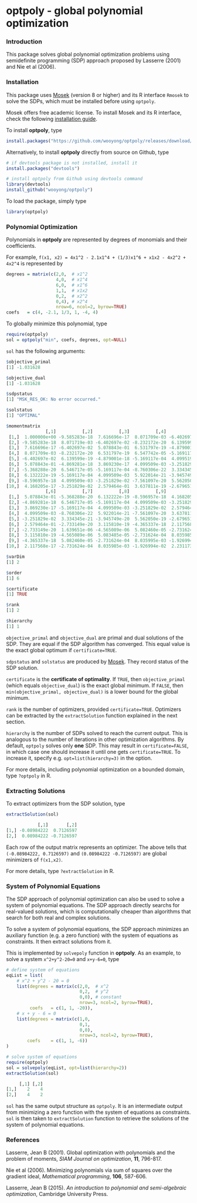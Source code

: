 # optpoly - global polynomial optimization

### Introduction

This package solves global polynomial optimization problems using semidefinite programming (SDP) approach proposed by Lasserre (2001) and Nie et al (2006).

### Installation

This package uses [Mosek](https://www.mosek.com/) (version 8 or higher) and its R interface `Rmosek` to solve the SDPs, which must be installed before using `optpoly`.

Mosek offers free academic license. To install Mosek and its R interface, check the following [installation guide](https://docs.mosek.com/9.2/rmosek/install-interface.html).

To install **optpoly**, type

```r
install.packages("https://github.com/wooyong/optpoly/releases/download/v1.3.1/optpoly_1.3.0.tar.gz", repos=NULL, type="source")
```

Alternatively, to install **optpoly** directly from source on Github, type

```r
# if devtools package is not installed, install it
install.packages("devtools")

# install optpoly from Github using devtools command
library(devtools)
install_github("wooyong/optpoly")
```

To load the package, simply type

```r
library(optpoly)
```

### Polynomial Optimization

Polynomials in **optpoly** are represented by degrees of monomials and their coefficients.

For example, `f(x1, x2) = 4x1^2 - 2.1x1^4 + (1/3)x1^6 + x1x2 - 4x2^2 + 4x2^4` is represented by

```r
degrees = matrix(c(2,0,  # x1^2
                   4,0,  # x1^4
                   6,0,  # x1^6
                   1,1,  # x1x2
                   0,2,  # x2^2
                   0,4), # x2^4
                   nrow=6, ncol=2, byrow=TRUE)
coefs   = c(4, -2.1, 1/3, 1, -4, 4)
```

To globally minimize this polynomial, type

```r
require(optpoly)
sol = optpoly("min", coefs, degrees, opt=NULL)
```

`sol` has the following arguments:

```r
$objective_primal
[1] -1.031628

$objective_dual
[1] -1.031628

$sdpstatus
[1] "MSK_RES_OK: No error occurred."

$solstatus
[1] "OPTIMAL"

$momentmatrix
               [,1]          [,2]          [,3]          [,4]          [,5]
 [1,]  1.000000e+00 -9.585283e-18  7.616696e-17  8.071709e-03 -6.402697e-02
 [2,] -9.585283e-18  8.071719e-03 -6.402697e-02 -8.232172e-20  6.139599e-19
 [3,]  7.616696e-17 -6.402697e-02  5.078843e-01  6.531797e-19 -4.879001e-18
 [4,]  8.071709e-03 -8.232172e-20  6.531797e-19  6.547742e-05 -5.169117e-04
 [5,] -6.402697e-02  6.139599e-19 -4.879001e-18 -5.169117e-04  4.099519e-03
 [6,]  5.078843e-01 -4.869281e-18  3.869230e-17  4.099509e-03 -3.251829e-02
 [7,] -5.368288e-20  6.546717e-05 -5.169117e-04 -8.760306e-22  3.334345e-21
 [8,]  6.132222e-19 -5.169117e-04  4.099509e-03  5.922014e-21 -3.945749e-20
 [9,] -8.596957e-18  4.099509e-03 -3.251829e-02 -7.561097e-20  5.562050e-19
[10,]  4.168205e-17 -3.251829e-02  2.579464e-01  3.637811e-19 -2.679651e-18
               [,6]          [,7]          [,8]          [,9]         [,10]
 [1,]  5.078843e-01 -5.368288e-20  6.132222e-19 -8.596957e-18  4.168205e-17
 [2,] -4.869281e-18  6.546717e-05 -5.169117e-04  4.099509e-03 -3.251829e-02
 [3,]  3.869230e-17 -5.169117e-04  4.099509e-03 -3.251829e-02  2.579464e-01
 [4,]  4.099509e-03 -8.760306e-22  5.922014e-21 -7.561097e-20  3.637811e-19
 [5,] -3.251829e-02  3.334345e-21 -3.945749e-20  5.562050e-19 -2.679651e-18
 [6,]  2.579464e-01 -2.733149e-20  3.115810e-19 -4.365337e-18  2.117568e-17
 [7,] -2.733149e-20  1.639651e-06 -4.565089e-06  5.082460e-05 -2.731624e-04
 [8,]  3.115810e-19 -4.565089e-06  5.083485e-05 -2.731624e-04  8.035985e-03
 [9,] -4.365337e-18  5.082460e-05 -2.731624e-04  8.035995e-03 -1.926994e-02
[10,]  2.117568e-17 -2.731624e-04  8.035985e-03 -1.926994e-02  2.231173e+00

$varDim
[1] 2

$order
[1] 6

$certificate
[1] TRUE

$rank
[1] 2

$hierarchy
[1] 1
```

`objective_primal` and `objective_dual` are primal and dual solutions of the SDP. They are equal if the SDP algorithm has converged. This equal value is the exact global optimum if `certificate=TRUE`.

`sdpstatus` and `solstatus` are produced by [Mosek](https://www.mosek.com/). They record status of the SDP solution.

`certificate` is the **certificate of optimality**. If `TRUE`, then `objective_primal` (which equals `objective_dual`) is the exact global minimum. If `FALSE`, then `min(objective_primal, objective_dual)` is a lower bound for the global minimum.

`rank` is the number of optimizers, provided `certificate=TRUE`. Optimizers can be extracted by the `extractSolution` function explained in the next section.

`hierarchy` is the number of SDPs solved to reach the current output. This is analogous to the number of iterations in other optimization algorithms. By default, `optpoly` solves only **one** SDP. This may result in `certificate=FALSE`, in which case one should increase it until one gets `certificate=TRUE`. To increase it, specify e.g. `opt=list(hierarchy=3)` in the option.

For more details, including polynomial optimization on a bounded domain, type `?optpoly` in R.

### Extracting Solutions

To extract optimizers from the SDP solution, type

```r
extractSolution(sol)

            [,1]       [,2]
[1,] -0.08984222  0.7126597
[2,]  0.08984222 -0.7126597

```

Each row of the output matrix represents an optimizer. The above tells that `(-0.08984222, 0.7126597)` and `(0.08984222 -0.7126597)` are global minimizers of `f(x1,x2)`.

For more details, type `?extractSolution` in R.

### System of Polynomial Equations

The SDP approach of polynomial optimization can also be used to solve a system of polynomial equations. The SDP approach directly searchs for real-valued solutions, which is computationally cheaper than algorithms that search for both real and complex solutions.

To solve a system of polynomial equations, the SDP approach minimizes an auxiliary function (e.g. a zero function) with the system of equations as constraints. It then extract solutions from it.

This is implemented by `solvepoly` function in **optpoly**. As an example, to solve a system `x^2+y^2-20=0` and `x+y-6=0`, type

```r
# define system of equations
eqList = list(
    # x^2 + y^2 - 20 = 0
    list(degrees = matrix(c(2,0,  # x^2
                            0,2,  # y^2
                            0,0), # constant
                            nrow=3, ncol=2, byrow=TRUE),
         coefs   = c(1, 1, -20)),
    # x + y - 6 = 0
    list(degrees = matrix(c(1,0,
                            0,1,
                            0,0),
                            nrow=3, ncol=2, byrow=TRUE),
        coefs    = c(1, 1, -6))
)

# solve system of equations
require(optpoly)
sol = solvepoly(eqList, opt=list(hierarchy=2))
extractSolution(sol)

     [,1] [,2]
[1,]    2    4
[2,]    4    2
```

`sol` has the same output structure as `optpoly`. It is an intermediate output from minimizing a zero function with the system of equations as constraints. `sol` is then taken to `extractSolution` function to retrieve the solutions of the system of polynomial equations.

### References

Lasserre, Jean B (2001). Global optimization with polynomials and the problem of moments, *SIAM Journal on optimization*, **11**, 796-817.

Nie et al (2006). Minimizing polynomials via sum of squares over the gradient ideal, *Mathematical programming*, **106**, 587-606.

Lasserre, Jean B (2015). *An introduction to polynomial and semi-algebraic optimization*, Cambridge University Press.

